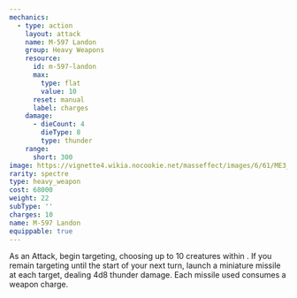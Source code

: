 ```yaml
---
mechanics:
  - type: action
    layout: attack
    name: M-597 Landon
    group: Heavy Weapons
    resource:
      id: m-597-landon
      max:
        type: flat
        value: 10
      reset: manual
      label: charges
    damage:
      - dieCount: 4
        dieType: 8
        type: thunder
    range:
      short: 300
image: https://vignette4.wikia.nocookie.net/masseffect/images/6/61/ME3_Ladon_Codex_Rip.png/revision/latest?cb=20140106114047
rarity: spectre
type: heavy_weapon
cost: 68000
weight: 22
subType: ''
charges: 10
name: M-597 Landon
equippable: true
---
```

As an Attack, begin targeting, choosing up to 10 creatures within <me-distance length="300" />. If you remain targeting
until the start of your next turn, launch a miniature missile at each target, dealing 4d8 thunder damage. Each missile
used consumes a weapon charge.

